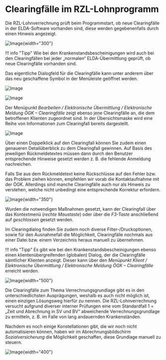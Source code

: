 # Clearingfälle im RZL-Lohnprogramm

Die RZL-Lohnverrechnung prüft beim Programmstart, ob neue Clearingfälle in der ELDA-Software vorhanden sind, diese werden gegebenenfalls durch einen Hinweis angezeigt.

![Image](<img/image205.png>){width="300"}

!!! info "Tipp"
    Wie bei den Krankenstandsbescheinigungen wird auch bei den Clearingfällen bei jeder „normalen“ ELDA-Übermittlung geprüft, ob neue Clearingfälle vorhanden sind.

Das eigentliche Dialogfeld für die Clearingfälle kann unter anderem über das neu geschaffene Symbol in der Menüleiste geöffnet werden.

![Image](<img/image206.png>)

![Image](<img/image207.png>)

Der Menüpunkt *Bearbeiten / Elektronische Übermittlung / Elektronische Meldung ÖGK – Clearingfälle* zeigt ebenso jene Clearingfälle an, die dem betroffenen Klienten zugeordnet sind. In der Übersichtsmaske wird eine Reihe von Informationen zum Clearingfall bereits dargestellt.

![Image](<img/image208.png>)

Über einen Doppelklick auf den Clearingfall können Sie zudem einen genaueren Detailüberblick zu dem Clearingfall gewinnen. Auf Basis des jeweiligen Rückmeldetextes müssen dann durch den Benutzer entsprechende Hinweise gesetzt werden z. B. die fehlende Anmeldung nachreichen.

Falls Sie aus dem Rückmeldetext keine Rückschlüsse auf den Fehler bzw. das Problem ziehen können, empfehlen wir vorab die Kontaktaufnahme mit der ÖGK. Allerdings sind manche Clearingfälle auch nur als Hinweis zu verstehen, welche nicht unbedingt eine entsprechende Korrektur erfordern.

![Image](<img/image209.png>){width="350"}

Wurden die notwendigen Maßnahmen gesetzt, kann der Clearingfall über das Kontextmenü (*rechte Maustaste*) oder über die *F3-Taste* anschließend auf *geschlossen* gesetzt werden.

Im Clearingdialog finden Sie zudem noch diverse Filter-/Druckoptionen, sowie für den Ausnahmefall die Möglichkeit, Clearingfälle nochmals aus einer Datei bzw. einem Verzeichnis heraus manuell zu übernehmen.

!!! info "Tipp"
    Es gibt wie bei den Krankenstandsbescheinigungen ebenso einen klientenübergreifenden (globalen) Dialog, der die Clearingfälle sämtlicher Klienten anzeigt. Dieser kann über den *Menüpunkt Klient / Elektronische Übermittlung / Elektronische Meldung ÖGK – Clearingfälle* erreicht werden.

![Image](<img/image210.png>){width="500"}

Die Clearingfälle zum Thema Verrechnungsgrundlage gibt es in den unterschiedlichsten Ausprägungen, weshalb es auch nicht möglich ist, einen einzigen Lösungsweg hierfür zu nennen. Die RZL-Lohnverrechnung versucht aufgrund diverser interner Prüfungen eine vom Standardfall 1 = „Zeit und Abrechnung in SV und BV“ abweichende Verrechnungsgrundlage zu ermitteln, z. B. im Falle von lang andauernden Krankenständen.

Nachdem es noch einige Konstellationen gibt, die wir noch nicht automatisieren können, haben wir im Abrechnungsbildschirm *Sozialversicherung* die Möglichkeit geschaffen, diese Grundlage manuell zu steuern.

![Image](<img/image211.png>){width="400"}